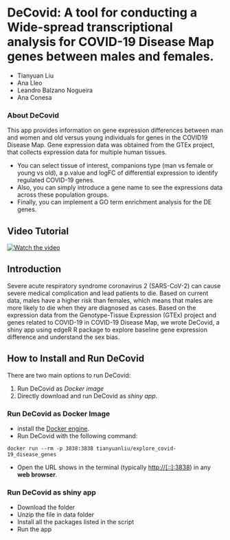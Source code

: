 # DeCovid: A tool for conducting a Wide-spread transcriptional analysis for COVID-19 Disease Map genes between males and females.

- Tianyuan Liu
- Ana Lleo
- Leandro Balzano Nogueira
- Ana Conesa

### About DeCovid
This app provides information on gene expression differences between man and women and old versus young individuals for genes in the COVID19 Disease Map. Gene expression data was obtained from the GTEx project, that collects expression data for multiple human tissues.
- You can select tissue of interest, companions type (man vs female or young vs old), a p.value and logFC of differential expression to identify regulated COVID-19 genes.
- Also, you can simply introduce a gene name to see the expressions data across these population groups.
- Finally, you can implement a GO term enrichment analysis for the DE genes.

## Video Tutorial
[![Watch the video](https://github.com/TianYuan-Liu/Basic-app-COVID-19-/blob/master/www/video.png)](https://www.youtube.com/watch?v=vwtjcw7cJG4)

## Introduction
Severe acute respiratory syndrome coronavirus 2 (SARS-CoV-2) can cause severe medical complication and lead patients to die. Based on current data, males have a higher risk than females, which means that males are more likely to die when they are diagnosed as cases. Based on the expression data from the Genotype-Tissue Expression (GTEx) project and genes related to COVID-19  in COVID-19 Disease Map, we wrote DeCovid,  a shiny app using edgeR R package to explore baseline gene expression difference and understand the sex bias.


## How to Install and Run DeCovid

There are two main options to run DeCovid:

1.  Run DeCovid as *Docker image* 
2.  Directly download and run DeCovid as *shiny app*.

### Run  DeCovid as Docker Image

- install the [Docker engine](https://docs.docker.com/engine/install/).
- Run DeCovid with the following command:
```
docker run --rm -p 3838:3838 tianyuanliu/explore_covid-19_disease_genes
```
- Open the URL shows in the terminal (typically [http://[::]:3838](http://[::]:3838)) in any **web browser**.

### Run  DeCovid as shiny app
- Download the folder
- Unzip the file in data folder
- Install all the packages listed in the script
- Run the app
